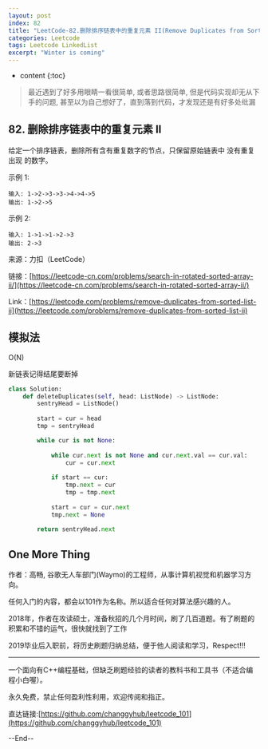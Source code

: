 ```yaml
---
layout: post
index: 82
title: "LeetCode-82.删除排序链表中的重复元素 II(Remove Duplicates from Sorted List II)"
categories: Leetcode
tags: Leetcode LinkedList
excerpt: "Winter is coming"
---
```


* content
{:toc}

> 最近遇到了好多用眼睛一看很简单, 或者思路很简单, 但是代码实现却无从下手的问题, 甚至以为自己想好了，直到落到代码，才发现还是有好多处纰漏

## 82. 删除排序链表中的重复元素 II

给定一个排序链表，删除所有含有重复数字的节点，只保留原始链表中 没有重复出现 的数字。

示例 1:

```
输入: 1->2->3->3->4->4->5
输出: 1->2->5
```

示例 2:

```
输入: 1->1->1->2->3
输出: 2->3
```

来源：力扣（LeetCode）

链接：[https://leetcode-cn.com/problems/search-in-rotated-sorted-array-ii/](https://leetcode-cn.com/problems/search-in-rotated-sorted-array-ii/)

Link：[https://leetcode.com/problems/remove-duplicates-from-sorted-list-ii](https://leetcode.com/problems/remove-duplicates-from-sorted-list-ii)


## 模拟法

O(N)

新链表记得结尾要断掉

```python
class Solution:
    def deleteDuplicates(self, head: ListNode) -> ListNode:
        sentryHead = ListNode()
        
        start = cur = head
        tmp = sentryHead

        while cur is not None:
            
            while cur.next is not None and cur.next.val == cur.val:
                cur = cur.next
            
            if start == cur:
                tmp.next = cur
                tmp = tmp.next
                
            start = cur = cur.next
            tmp.next = None
        
        return sentryHead.next
```

## One More Thing

作者：高畅, 谷歌无人车部门(Waymo)的工程师，从事计算机视觉和机器学习方向。

任何入门的内容，都会以101作为名称。所以适合任何对算法感兴趣的人。

2018年，作者在攻读硕士，准备秋招的几个月时间，刷了几百道题。有了刷题的积累和不错的运气，很快就找到了工作

2019毕业后入职前，将历史刷题归纳总结，便于他人阅读和学习，Respect!!!

---------------------------------------------------------------------------

一个面向有C++编程基础，但缺乏刷题经验的读者的教科书和工具书（不适合编程小白喔）。

永久免费，禁止任何盈利性利用，欢迎传阅和指正。

直达链接:[https://github.com/changgyhub/leetcode_101](https://github.com/changgyhub/leetcode_101)



--End--
